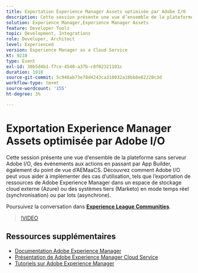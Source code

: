 ```yaml
---
title: Exportation Experience Manager Assets optimisée par Adobe I/O
description: Cette session présente une vue d’ensemble de la plateforme sans serveur Adobe I/O, des événements aux actions en passant par App Builder, également du point de vue d’AEMaaCS. Découvrez comment Adobe I/O peut vous aider à implémenter des cas d’utilisation, tels que l’exportation de ressources de Adobe Experience Manager dans un espace de stockage cloud externe (Azure) ou des systèmes tiers (Marketo) en mode temps réel (synchronisation) ou par lots (asynchrone).
solution: Experience Manager,Experience Manager Assets
feature: Developer Tools
topic: Development, Integrations
role: Developer, Architect
level: Experienced
version: Experience Manager as a Cloud Service
kt: 9218
type: Event
exl-id: 38b5d4b1-f7ce-4540-a37b-c8f02321101c
duration: 1918
source-git-commit: 5c946ab73e78d4243ca310032a10bb8e82228c3d
workflow-type: tm+mt
source-wordcount: '155'
ht-degree: 3%

---
```


# Exportation Experience Manager Assets optimisée par Adobe I/O

Cette session présente une vue d’ensemble de la plateforme sans serveur Adobe I/O, des événements aux actions en passant par App Builder, également du point de vue d’AEMaaCS. Découvrez comment Adobe I/O peut vous aider à implémenter des cas d’utilisation, tels que l’exportation de ressources de Adobe Experience Manager dans un espace de stockage cloud externe (Azure) ou des systèmes tiers (Marketo) en mode temps réel (synchronisation) ou par lots (asynchrone).

Poursuivez la conversation dans **[Experience League Communities](https://adobe.ly/3mkDXo6)**.

>[!VIDEO](https://video.tv.adobe.com/v/337842/?quality=12&learn=on&hidetitle=true)

## Ressources supplémentaires

- [Documentation Adobe Experience Manager](https://experienceleague.adobe.com/docs/experience-manager-cloud-service.html?lang=fr)
- [Présentation de Adobe Experience Manager Cloud Service](https://experienceleague.adobe.com/docs/experience-manager-cloud-service/overview/home.html?lang=fr)
- [Tutoriels sur Adobe Experience Manager](https://experienceleague.adobe.com/docs/experience-manager-tutorials.html?lang=fr)
